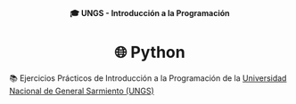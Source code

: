<h4 align="center">
  🎓 UNGS - Introducción a la Programación
</h4>

<h1 align="center">
  🌐 Python
</h1>

📚 Ejercicios Prácticos de Introducción a la Programación de la [Universidad Nacional de General Sarmiento (UNGS)](https://www.ungs.edu.ar/)
